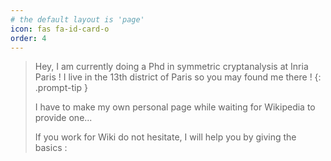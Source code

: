 ```yaml
---
# the default layout is 'page'
icon: fas fa-id-card-o
order: 4
---
```


> Hey, I am currently doing a Phd in symmetric cryptanalysis at Inria Paris ! I live in the 13th district of Paris so you may found me there !
{: .prompt-tip }
>
> I have to make my own personal page while waiting for Wikipedia to provide one...
>
> If you work for Wiki do not hesitate, I will help you by giving the basics :
>
> 
